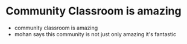 # Community Classroom is amazing

- community classroom is amazing
- mohan says this community is not just only amazing it's fantastic

